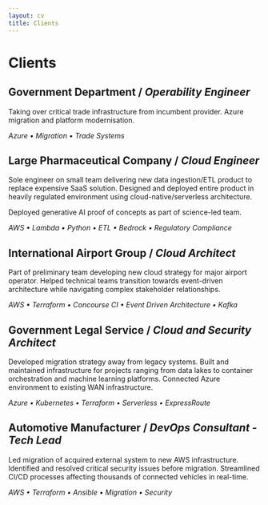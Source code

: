 ```yaml
---
layout: cv
title: Clients
---
```



# Clients


## Government Department / *Operability Engineer*

Taking over critical trade infrastructure from incumbent provider. Azure migration and platform modernisation.

*Azure • Migration • Trade Systems*


## Large Pharmaceutical Company / *Cloud Engineer*

Sole engineer on small team delivering new data ingestion/ETL product to replace expensive SaaS solution. Designed and deployed entire product in heavily regulated environment using cloud-native/serverless architecture.

Deployed generative AI proof of concepts as part of science-led team.

*AWS • Lambda • Python • ETL • Bedrock • Regulatory Compliance*


## International Airport Group / *Cloud Architect*

Part of preliminary team developing new cloud strategy for major airport operator. Helped technical teams transition towards event-driven architecture while navigating complex stakeholder relationships.

*AWS • Terraform • Concourse CI • Event Driven Architecture • Kafka*


## Government Legal Service / *Cloud and Security Architect*

Developed migration strategy away from legacy systems. Built and maintained infrastructure for projects ranging from data lakes to container orchestration and machine learning platforms. Connected Azure environment to existing WAN infrastructure.

*Azure • Kubernetes • Terraform • Serverless • ExpressRoute*


## Automotive Manufacturer / *DevOps Consultant - Tech Lead*

Led migration of acquired external system to new AWS infrastructure. Identified and resolved critical security issues before migration. Streamlined CI/CD processes affecting thousands of connected vehicles in real-time.

*AWS • Terraform • Ansible • Migration • Security*
